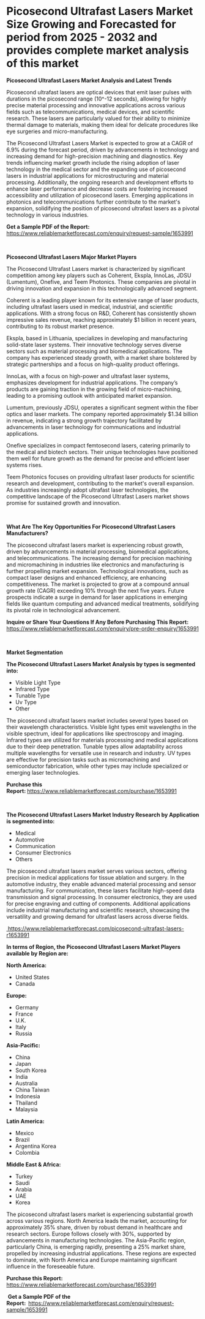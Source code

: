 <p><h1>Picosecond Ultrafast Lasers Market Size Growing and Forecasted for period from 2025 - 2032 and provides complete market analysis of this market</h1></p><p><strong>Picosecond Ultrafast Lasers Market Analysis and Latest Trends</strong></p>
<p><p>Picosecond ultrafast lasers are optical devices that emit laser pulses with durations in the picosecond range (10^-12 seconds), allowing for highly precise material processing and innovative applications across various fields such as telecommunications, medical devices, and scientific research. These lasers are particularly valued for their ability to minimize thermal damage to materials, making them ideal for delicate procedures like eye surgeries and micro-manufacturing.</p><p>The Picosecond Ultrafast Lasers Market is expected to grow at a CAGR of 6.9% during the forecast period, driven by advancements in technology and increasing demand for high-precision machining and diagnostics. Key trends influencing market growth include the rising adoption of laser technology in the medical sector and the expanding use of picosecond lasers in industrial applications for microstructuring and material processing. Additionally, the ongoing research and development efforts to enhance laser performance and decrease costs are fostering increased accessibility and utilization of picosecond lasers. Emerging applications in photonics and telecommunications further contribute to the market's expansion, solidifying the position of picosecond ultrafast lasers as a pivotal technology in various industries.</p></p>
<p><strong>Get a Sample PDF of the Report:&nbsp;</strong> <a href="https://www.reliablemarketforecast.com/enquiry/request-sample/1653991?utm_campaign=3507&utm_medium=2&utm_source=Github&utm_content=ia&utm_term=18042025&utm_id=picosecond-ultrafast-lasers">https://www.reliablemarketforecast.com/enquiry/request-sample/1653991</a></p>
<p>&nbsp;</p>
<p><strong>Picosecond Ultrafast Lasers Major Market Players</strong></p>
<p><p>The Picosecond Ultrafast Lasers market is characterized by significant competition among key players such as Coherent, Ekspla, InnoLas, JDSU (Lumentum), Onefive, and Teem Photonics. These companies are pivotal in driving innovation and expansion in this technologically advanced segment.</p><p>Coherent is a leading player known for its extensive range of laser products, including ultrafast lasers used in medical, industrial, and scientific applications. With a strong focus on R&D, Coherent has consistently shown impressive sales revenue, reaching approximately $1 billion in recent years, contributing to its robust market presence.</p><p>Ekspla, based in Lithuania, specializes in developing and manufacturing solid-state laser systems. Their innovative technology serves diverse sectors such as material processing and biomedical applications. The company has experienced steady growth, with a market share bolstered by strategic partnerships and a focus on high-quality product offerings.</p><p>InnoLas, with a focus on high-power and ultrafast laser systems, emphasizes development for industrial applications. The company’s products are gaining traction in the growing field of micro-machining, leading to a promising outlook with anticipated market expansion.</p><p>Lumentum, previously JDSU, operates a significant segment within the fiber optics and laser markets. The company reported approximately $1.34 billion in revenue, indicating a strong growth trajectory facilitated by advancements in laser technology for communications and industrial applications.</p><p>Onefive specializes in compact femtosecond lasers, catering primarily to the medical and biotech sectors. Their unique technologies have positioned them well for future growth as the demand for precise and efficient laser systems rises.</p><p>Teem Photonics focuses on providing ultrafast laser products for scientific research and development, contributing to the market's overall expansion. As industries increasingly adopt ultrafast laser technologies, the competitive landscape of the Picosecond Ultrafast Lasers market shows promise for sustained growth and innovation.</p></p>
<p>&nbsp;</p>
<p><strong>What Are The Key Opportunities For Picosecond Ultrafast Lasers Manufacturers?</strong></p>
<p><p>The picosecond ultrafast lasers market is experiencing robust growth, driven by advancements in material processing, biomedical applications, and telecommunications. The increasing demand for precision machining and micromachining in industries like electronics and manufacturing is further propelling market expansion. Technological innovations, such as compact laser designs and enhanced efficiency, are enhancing competitiveness. The market is projected to grow at a compound annual growth rate (CAGR) exceeding 10% through the next five years. Future prospects indicate a surge in demand for laser applications in emerging fields like quantum computing and advanced medical treatments, solidifying its pivotal role in technological advancement.</p></p>
<p><strong>Inquire or Share Your Questions If Any Before Purchasing This Report:</strong> <a href="https://www.reliablemarketforecast.com/enquiry/pre-order-enquiry/1653991?utm_campaign=3507&utm_medium=2&utm_source=Github&utm_content=ia&utm_term=18042025&utm_id=picosecond-ultrafast-lasers">https://www.reliablemarketforecast.com/enquiry/pre-order-enquiry/1653991</a></p>
<p>&nbsp;</p>
<p><strong>Market Segmentation</strong></p>
<p><strong>The Picosecond Ultrafast Lasers Market Analysis by types is segmented into:</strong></p>
<p><ul><li>Visible Light Type</li><li>Infrared Type</li><li>Tunable Type</li><li>Uv Type</li><li>Other</li></ul></p>
<p><p>The picosecond ultrafast lasers market includes several types based on their wavelength characteristics. Visible light types emit wavelengths in the visible spectrum, ideal for applications like spectroscopy and imaging. Infrared types are utilized for materials processing and medical applications due to their deep penetration. Tunable types allow adaptability across multiple wavelengths for versatile use in research and industry. UV types are effective for precision tasks such as micromachining and semiconductor fabrication, while other types may include specialized or emerging laser technologies.</p></p>
<p><strong>Purchase this Report:&nbsp;</strong><a href="https://www.reliablemarketforecast.com/purchase/1653991?utm_campaign=3507&utm_medium=2&utm_source=Github&utm_content=ia&utm_term=18042025&utm_id=picosecond-ultrafast-lasers">https://www.reliablemarketforecast.com/purchase/1653991</a></p>
<p>&nbsp;</p>
<p><strong>The Picosecond Ultrafast Lasers Market Industry Research by Application is segmented into:</strong></p>
<p><ul><li>Medical</li><li>Automotive</li><li>Communication</li><li>Consumer Electronics</li><li>Others</li></ul></p>
<p><p>The picosecond ultrafast lasers market serves various sectors, offering precision in medical applications for tissue ablation and surgery. In the automotive industry, they enable advanced material processing and sensor manufacturing. For communication, these lasers facilitate high-speed data transmission and signal processing. In consumer electronics, they are used for precise engraving and cutting of components. Additional applications include industrial manufacturing and scientific research, showcasing the versatility and growing demand for ultrafast lasers across diverse fields.</p></p>
<p><a href="https://www.reliablemarketforecast.com/picosecond-ultrafast-lasers-r1653991?utm_campaign=3507&utm_medium=2&utm_source=Github&utm_content=ia&utm_term=18042025&utm_id=picosecond-ultrafast-lasers">&nbsp;https://www.reliablemarketforecast.com/picosecond-ultrafast-lasers-r1653991</a></p>
<p><strong>In terms of Region, the Picosecond Ultrafast Lasers Market Players available by Region are:</strong></p>
<p>
    <p> <strong> North America: </strong>
        <ul>
            <li>United States</li>
            <li>Canada</li>
        </ul>
        </p> 
    <p> <strong> Europe: </strong>
        <ul>
            <li>Germany</li>
            <li>France</li>
            <li>U.K.</li>
            <li>Italy</li>
            <li>Russia</li>
        </ul>
        </p> 
    <p> <strong> Asia-Pacific: </strong>
        <ul>
            <li>China</li>
            <li>Japan</li>
            <li>South Korea</li>
            <li>India</li>
            <li>Australia</li>
            <li>China Taiwan</li>
            <li>Indonesia</li>
            <li>Thailand</li>
            <li>Malaysia</li>
        </ul>
        </p> 
    <p> <strong> Latin America: </strong>
        <ul>
            <li>Mexico</li>
            <li>Brazil</li>
            <li>Argentina Korea</li>
            <li>Colombia</li>
        </ul>
        </p> 
    <p> <strong> Middle East & Africa: </strong>
        <ul>
            <li>Turkey</li>
            <li>Saudi</li>
            <li>Arabia</li>
            <li>UAE</li>
            <li>Korea</li>
        </ul>
    </p>
    </p>
<p><p>The picosecond ultrafast lasers market is experiencing substantial growth across various regions. North America leads the market, accounting for approximately 35% share, driven by robust demand in healthcare and research sectors. Europe follows closely with 30%, supported by advancements in manufacturing technologies. The Asia-Pacific region, particularly China, is emerging rapidly, presenting a 25% market share, propelled by increasing industrial applications. These regions are expected to dominate, with North America and Europe maintaining significant influence in the foreseeable future.</p></p>
<p><strong>Purchase this Report: </strong><a href="https://www.reliablemarketforecast.com/purchase/1653991?utm_campaign=3507&utm_medium=2&utm_source=Github&utm_content=ia&utm_term=18042025&utm_id=picosecond-ultrafast-lasers">https://www.reliablemarketforecast.com/purchase/1653991</a></p>
<p>&nbsp;<strong>Get a Sample PDF of the Report:&nbsp;&nbsp;</strong><a href="https://www.reliablemarketforecast.com/enquiry/request-sample/1653991?utm_campaign=3507&utm_medium=2&utm_source=Github&utm_content=ia&utm_term=18042025&utm_id=picosecond-ultrafast-lasers">https://www.reliablemarketforecast.com/enquiry/request-sample/1653991</a></p>
<p><strong></strong></p>
<p><p></p><p></p><p></p></p>